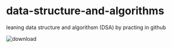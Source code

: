 # data-structure-and-algorithms


leaning data structure and algorithsm (DSA) by practing in github


![download](https://user-images.githubusercontent.com/75932477/116763707-764ee980-aa2f-11eb-8c9e-79a39ea36e0a.jpg)

